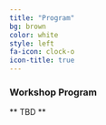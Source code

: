 ```yaml
---
title: "Program"
bg: brown
color: white
style: left
fa-icon: clock-o
icon-title: true
---
```


### Workshop Program

** TBD **
